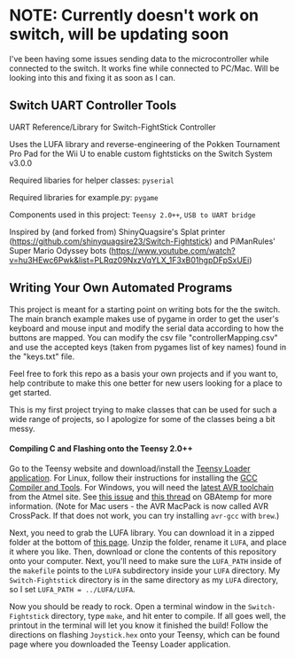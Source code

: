 # NOTE: Currently doesn't work on switch, will be updating soon
I've been having some issues sending data to the microcontroller while connected to the switch. It works fine while connected to PC/Mac. Will be looking into this and fixing it as soon as I can.

## Switch UART Controller Tools
UART Reference/Library for Switch-FightStick Controller

Uses the LUFA library and reverse-engineering of the Pokken Tournament Pro Pad for the Wii U to enable custom fightsticks on the Switch System v3.0.0

Required libaries for helper classes: `pyserial`

Required libraries for example.py: `pygame`

Components used in this project: `Teensy 2.0++`, `USB to UART bridge`

Inspired by (and forked from) ShinyQuagsire's Splat printer (https://github.com/shinyquagsire23/Switch-Fightstick) and PiManRules' Super Mario Odyssey bots (https://www.youtube.com/watch?v=hu3HEwc6Pwk&list=PLRqz09NxzVqYLX_1F3xB01hgpDFpSxUEi)

## Writing Your Own Automated Programs
This project is meant for a starting point on writing bots for the the switch. The main branch example makes use of pygame in order to get the user's keyboard and mouse input and modify the serial data according to how the buttons are mapped. You can modify the csv file "controllerMapping.csv" and use the accepted keys (taken from pygames list of key names) found in the "keys.txt" file.

Feel free to fork this repo as a basis your own projects and if you want to, help contribute to make this one better for new users looking for a place to get started.

This is my first project trying to make classes that can be used for such a wide range of projects, so I apologize for some of the classes being a bit messy.

#### Compiling C and Flashing onto the Teensy 2.0++
Go to the Teensy website and download/install the [Teensy Loader application](https://www.pjrc.com/teensy/loader.html). For Linux, follow their instructions for installing the [GCC Compiler and Tools](https://www.pjrc.com/teensy/gcc.html). For Windows, you will need the [latest AVR toolchain](http://www.atmel.com/tools/atmelavrtoolchainforwindows.aspx) from the Atmel site. See [this issue](https://github.com/LightningStalker/Splatmeme-Printer/issues/10) and [this thread](http://gbatemp.net/threads/how-to-use-shinyquagsires-splatoon-2-post-printer.479497/) on GBAtemp for more information. (Note for Mac users - the AVR MacPack is now called AVR CrossPack. If that does not work, you can try installing `avr-gcc` with `brew`.)

Next, you need to grab the LUFA library. You can download it in a zipped folder at the bottom of [this page](http://www.fourwalledcubicle.com/LUFA.php). Unzip the folder, rename it `LUFA`, and place it where you like. Then, download or clone the contents of this repository onto your computer. Next, you'll need to make sure the `LUFA_PATH` inside of the `makefile` points to the `LUFA` subdirectory inside your `LUFA` directory. My `Switch-Fightstick` directory is in the same directory as my `LUFA` directory, so I set `LUFA_PATH = ../LUFA/LUFA`.

Now you should be ready to rock. Open a terminal window in the `Switch-Fightstick` directory, type `make`, and hit enter to compile. If all goes well, the printout in the terminal will let you know it finished the build! Follow the directions on flashing `Joystick.hex` onto your Teensy, which can be found page where you downloaded the Teensy Loader application.
